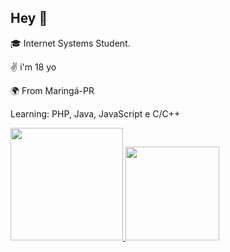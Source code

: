 ## Hey 👋

🎓 Internet Systems Student.

✌ i'm 18 yo

🌍 From Maringá-PR

Learning: PHP, Java, JavaScript e C/C++
 <div>
  <a href="https://github.com/eubrunodev">
  <img height="180em" src="https://github-readme-stats.vercel.app/api?username=eubrunodev&show_icons=true&theme=merko&include_all_commits=true&count_private=true"/>
     <img height="150em" src="https://github-readme-stats.vercel.app/api/top-langs/?username=eubrunodev&layout=compact&langs_count=7&theme=dark"/>
</div>
